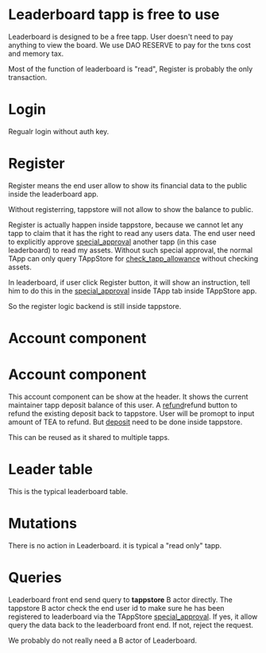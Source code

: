 # Leaderboard tapp is free to use

Leaderboard is designed to be a free tapp. User doesn't need to pay anything to view the board. We use DAO RESERVE to pay for the txns cost and memory tax.

Most of the function of leaderboard is "read", Register is probably the only transaction.

# Login

Regualr login without auth key.

# Register

Register means the end user allow to show its financial data to the public inside the leaderboard app.

Without registerring, tappstore will not allow to show the balance to public.

Register is actually happen inside tappstore, because we cannot let any tapp to claim that it has the right to read any users data. The end user need to explicitly approve [special_approval](special_approval.md) another tapp (in this case leaderboard) to read my assets. Without such special approval, the normal TApp can only query TAppStore for [check_tapp_allowance](check_tapp_allowance.md) without checking assets.

In leaderboard, if user click Register button, it will show an instruction, tell him to do this in the [special_approval](special_approval.md) inside TApp tab inside TAppStore app.

So the register logic backend is still inside tappstore.

# Account component

# Account component

This account component can be show at the header.
It shows the current maintainer tapp deposit balance of this user.
A [refund](harberger_auction_tapp.md#refund)refund button to refund the existing deposit back to tappstore. User will be promopt to input amount of TEA to refund. But [deposit](approve_allowance_to_tapp.md) need to be done inside tappstore.


This can be reused as it shared to multiple tapps.

# Leader table

This is the typical leaderboard table.

# Mutations

There is no action in Leaderboard. it is typical a "read only" tapp.

# Queries

Leaderboard front end send query to **tappstore** B actor directly. 
The tappstore B actor check the end user id to make sure he has been registered to leaderboard via the TAppStore [special_approval](special_approval.md). If yes, it allow query the data back to the leaderboard front end. If not, reject the request.

We probably do not really need a B actor of Leaderboard.
